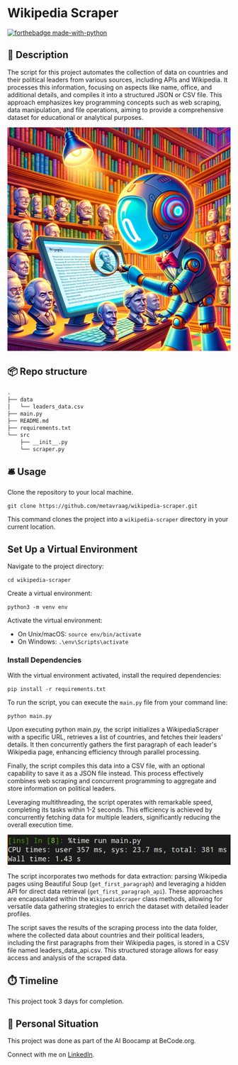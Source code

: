 # Wikipedia Scraper
[![forthebadge made-with-python](https://ForTheBadge.com/images/badges/made-with-python.svg)](https://www.python.org/)


## 🏢 Description
The script for this project automates the collection of data on countries and their political leaders from various sources, including APIs and Wikipedia. 
It processes this information, focusing on aspects like name, office, and additional details, and compiles it into a structured JSON or CSV file. 
This approach emphasizes key programming concepts such as web scraping, data manipulation, and file operations, aiming to provide a comprehensive dataset for educational or analytical purposes.

![logo](logo.webp)

## 📦 Repo structure

```
.
├── data
│   └── leaders_data.csv
├── main.py
├── README.md
├── requirements.txt
└── src
    ├── __init__.py
    └── scraper.py
```

## 🛎️ Usage

Clone the repository to your local machine.
```
git clone https://github.com/metavraag/wikipedia-scraper.git

```
This command clones the project into a `wikipedia-scraper` directory in your current location.

## Set Up a Virtual Environment

Navigate to the project directory:
```
cd wikipedia-scraper
```
Create a virtual environment:
```
python3 -m venv env
```
Activate the virtual environment:

- On Unix/macOS: `source env/bin/activate`
- On Windows: `.\env\Scripts\activate`

### Install Dependencies

With the virtual environment activated, install the required dependencies:
```
pip install -r requirements.txt
```


To run the script, you can execute the `main.py` file from your command line:
```
python main.py

```


 Upon executing python main.py, the script initializes a WikipediaScraper with a specific URL, retrieves a list of countries, and fetches their leaders' details. It then concurrently gathers the first paragraph of each leader's Wikipedia page, enhancing efficiency through parallel processing. 

Finally, the script compiles this data into a CSV file, with an optional capability to save it as a JSON file instead. This process effectively combines web scraping and concurrent programming to aggregate and store information on political leaders.

Leveraging multithreading, the script operates with remarkable speed, completing its tasks within 1-2 seconds. This efficiency is achieved by concurrently fetching data for multiple leaders, significantly reducing the overall execution time.

![speed](speed.jpg)

The script incorporates two methods for data extraction: parsing Wikipedia pages using Beautiful Soup (`get_first_paragraph`) and leveraging a hidden API for direct data retrieval (`get_first_paragraph_api`). 
These approaches are encapsulated within the `WikipediaScraper` class methods, allowing for versatile data gathering strategies to enrich the dataset with detailed leader profiles.

The script saves the results of the scraping process into the data folder, where the collected data about countries and their political leaders, including the first paragraphs from their Wikipedia pages, is stored in a CSV file named leaders_data_api.csv. This structured storage allows for easy access and analysis of the scraped data.


## ⏱️ Timeline

This project took 3 days for completion.

## 📌 Personal Situation
This project was done as part of the AI Boocamp at BeCode.org. 

Connect with me on [LinkedIn](https://www.linkedin.com/in/ivan-panafidin-8937b62b1/).

